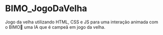 # BIMO_JogoDaVelha
Jogo da velha utilizando HTML, CSS e JS para uma interação animada com o BIMO🤖 uma IA que é campeã em jogo da velha. 
